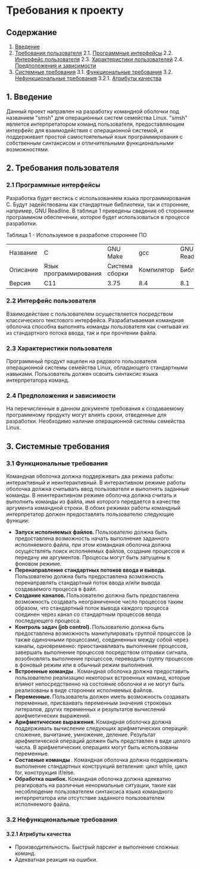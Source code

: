 # Требования к проекту
## Содержание
1. [Введение](#1) 
2. [Требования пользователя](#2) 
  2.1. [Программные интерфейсы](#2.1) 
  2.2. [Интерфейс пользователя](#2.2) 
  2.3. [Характеристики пользователей](#2.3) 
  2.4. [Предположения и зависимости](#2.4) 
3. [Системные требования](#3.) 
  3.1. [Функциональные требования](#3.1) 
  3.2. [Нефункциональные требования](#3.2)
     3.2.1. [Атрибуты качества](#3.2.1) 
## 1. Введение <a name="1"></a>
Данный проект направлен на разработку командной оболочки под названием "smsh" для операционных систем семейства Linux. "smsh" является интерпретатором команд пользователя, предоставляющим интерфейс для взаимодействия с операционной системой, и поддерживает простой самостоятельный язык программирования с собственным синтаксисом и отличительными функциональными возможностями.
## 2. Требования пользователя <a name="2"></a>
### 2.1 Программные интерфейсы <a name="2.1"></a>
Разработка будет вестись с использованием языка программирования C. Будут задействованы как стандартные библиотеки, так и сторонние, например, GNU Readline. В таблице 1 приведены сведения об стороннем программном обеспечении, которое будет использоваться в процессе разработки.

Таблица 1 - Используемое в разработке стороннее ПО
<table align="center">
  <tr>
    <td>Название</td>
    <td>C</td>
    <td>GNU Make</td>
    <td>gcc</td>
    <td>GNU Readline</td>
  </tr>
    <tr>
    <td>Описание</td>
    <td>Язык программирования</td>
    <td>Система сборки</td>
    <td>Компилятор</td>
    <td>Библиотека</td>
  </tr>
    <tr>
    <td>Версия</td>
    <td>C11</td>
    <td>3.75</td>
    <td>8.4</td>
    <td>8.1</td>
  </tr>
</table>
 
### 2.2 Интерфейс пользователя <a name="2.2"></a>
Взаимодействие с пользователем осуществляется посредством классического текстового интерфейса. Разрабатываемая командная оболочка способна выполнять команды пользователя как считывая их из стандартного потока ввода, так и при прочтении файла. 
### 2.3 Характеристики пользователя <a name="2.3"></a>
Программный продукт нацелен на рядового пользователя операционной системы семейства Linux, обладающего стандартными навыками. Пользователь должен освоить синтаксис языка интерпретатора команд.
### 2.4 Предположения и зависимости <a name="2.4"></a>
На перечисленные в данном документе требования к создаваемому программному продукту могут влиять сроки, отведенные для разработки. Необходимо наличие операционной системы семейства Linux.
## 3. Системные требования <a name="3"></a>
### 3.1 Функциональные требования <a name="3.1"></a>
Командная оболочка должна поддерживать два режима работы: интерактивный и неинтерактивный. В интерактивном режиме работы оболочка должна считывать ввод пользователя и выполнять заданные команды. В неинтерактивном режиме оболочка должна считать и выполнить команды из файла, имя которого передается в качестве аргумента командной строки.
В обоих режимах работы командный интерпретатор должен предоставлять пользователю следующие функции:
* <b>  Запуск исполняемых файлов. </b> Пользователю должна быть предоставлена  возможность начать выполнение заданного исполняемого файла, при этом командная оболочка должна осуществлять поиск исполняемых файлов, создание процессов и передачу им аргументов. Процессы могут быть запущены в фоновом режиме.  
* <b> Перенаправление стандартных потоков ввода и вывода. </b> Пользователю должна быть предоставлена  возможность перенаправлять стандартный поток ввода и/или вывода создаваемого процесса в файл.
* <b> Создание каналов. </b> Пользователю должна быть предоставлена  возможность создавать неограниченное число процессов таким образом, что стандартный поток вывода каждого процесса соединен через канал со стандартным процессов ввода последующего процесса.
* <b> Контроль задач (job control). </b> Пользователю должна быть предоставлена  возможность манипулировать группой процессов (а также одиночными процессами), соединенных между собой через каналы, одновременно: приостанавливать выполнение процессов, завершать выполнение процессов посредством отправки сигнала, возобновлять выполнение процессов, переводить группу процессов в фоновый режим или в обычный режим выполнения.
* <b> Встроенные команды </b>. Командная оболочка должна предоставить пользователю реализацию некоторых встроенных команд, которые влияют непосредственно на состояние оболочки и не могут быть реализованы в виде сторонних исполняемых файлов.
* <b> Переменные. </b> Пользователь должен иметь возможность создавать переменные, присваивать переменным значения строковых литералов, других переменных и результатов вычислений арифметических выражений.   
* <b>  Арифметические выражения. </b> Командная оболочка должна поддерживать вычисление следующих арифметических операций: сложение, вычитание, умножение, деление. Результат арифметической операций должен быть представлен в виде целого числа. В арифметических операциях могут быть использованы переменные.
* <b> Составные команды </b>. Командная оболочка должна поддерживать выполнение стандартных конструкций ветвления: цикл while, цикл for, конструкция if/else.
* <b> Обработка ошибок. </b> Командная оболочка должна адекватно реагировать на различные ненормальные ситуации, такие как несоблюдение пользователем синтаксиса языка командного интерпретатора или отсутствие заданного пользователем исполняемого файла.  
### 3.2 Нефункциональные требования <a name="3.2"></a>
#### 3.2.1 Атрибуты качества <a name="3.2.1"></a>
* Производительность. Быстрый парсинг и выполнение сложных команд.
*  Адекватная реакция на ошибки.